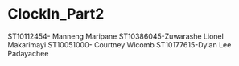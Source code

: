 # ClockIn_Part2

ST10112454- Manneng Maripane ST10386045-Zuwarashe Lionel Makarimayi ST10051000- Courtney Wicomb ST10177615-Dylan Lee Padayachee
